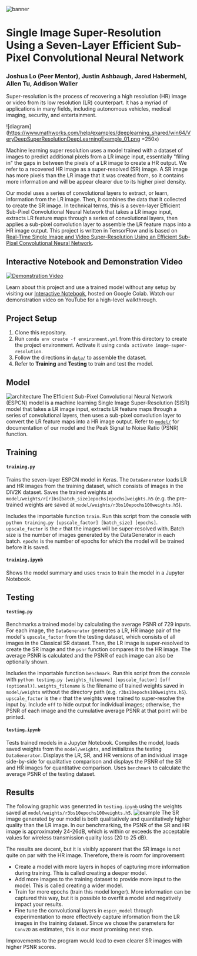 ![banner](https://huahongtu.me/logo-banner-FIRE-COML.png)
# Single Image Super-Resolution Using a Seven-Layer Efficient Sub-Pixel Convolutional Neural Network
### Joshua Lo (Peer Mentor), Justin Ashbaugh, Jared Habermehl, Allen Tu, Addison Waller
Super-resolution is the process of recovering a high resolution (HR) image or video from its low resolution (LR) counterpart. It has a myriad of applications in many fields, including autonomous vehicles, medical imaging, security, and entertainment. 

![diagram](https://www.mathworks.com/help/examples/deeplearning_shared/win64/VeryDeepSuperResolutionDeepLearningExample_01.png =250x)

Machine learning super resolution uses a model trained with a dataset of images to predict additional pixels from a LR image input, essentially "filling in" the gaps in between the pixels of a LR image to create a HR output. We refer to a recovered HR image as a super-resolved (SR) image. A SR image has more pixels than the LR image that it was created from, so it contains more information and will be appear clearer due to its higher pixel density.

Our model uses a series of convolutional layers to extract, or learn, information from the LR image. Then, it combines the data that it collected to create the SR image. In technical terms, this is a seven-layer Efficient Sub-Pixel Convolutional Neural Network that takes a LR image input, extracts LR feature maps through a series of convolutional layers, then applies a sub-pixel convolution layer to assemble the LR feature maps into a HR image output. This project is written in TensorFlow and is based on [Real-Time Single Image and Video Super-Resolution Using an Efficient Sub-Pixel Convolutional Neural Network](https://arxiv.org/pdf/1609.05158.pdf). 

## Interactive Notebook and Demonstration Video
[![Demonstration Video](https://i.imgur.com/SNKR8sb.png)](https://www.youtube.com/watch?v=KnT1GiVU8O4)

Learn about this project and use a trained model without any setup by visiting our [Interactive Notebook](https://colab.research.google.com/drive/1d-1gZsZnIza1KMHSWT0G3tiDAHePZyUR), hosted on Google Colab. Watch our demonstration video on YouTube for a high-level walkthrough.
## Project Setup
1. Clone this repository.
2. Run `conda env create -f environment.yml` from this directory to create the project environment. Activate it using `conda activate image-super-resolution`.
3. Follow the directions in [`data/`](https://github.com/umd-fire-coml/2020-Image-Super-Resolution/tree/respository_organization/data) to assemble the dataset.
4. Refer to **Training** and **Testing** to train and test the model.
## Model
![architecture](https://miro.medium.com/max/4902/1*n4cXo7DASn1_HEGrDNJVFg.png)
The Efficient Sub-Pixel Convolutional Neural Network (ESPCN) model is a machine learning Single Image Super-Resolution (SISR) model that takes a LR image input, extracts LR feature maps through a series of convolutional layers, then uses a sub-pixel convolution layer to convert the LR feature maps into a HR image output. Refer to [`model/`](https://github.com/umd-fire-coml/2020-Image-Super-Resolution/tree/respository_organization/model) for documentation of our model and the Peak Signal to Noise Ratio (PSNR) function.
## Training
#### `training.py`
Trains the seven-layer ESPCN model in Keras. The `DataGenerator` loads LR and HR images from the training dataset, which consists of images in the DIV2K dataset. Saves the trained weights at `model/weights/r[r]bs[batch_size]epochs[epochs]weights.h5` (e.g. the pre-trained weights are saved at `model/weights/r3bs10epochs100weights.h5`).

Includes the importable function `train`. Run this script from the console with `python training.py [upscale_factor] [batch_size] [epochs]`. `upscale_factor` is the `r` that the images will be super-resolved with. Batch size is the number of images generated by the DataGenerator in each batch. `epochs` is the number of epochs for which the model will be trained before it is saved. 
#### `training.ipynb`
Shows the model summary and uses `train` to train the model in a Jupyter Notebook.
## Testing
#### `testing.py`
Benchmarks a trained model by calculating the average PSNR of 729 inputs. For each image, the `DataGenerator` generates a LR, HR image pair of the model's `upscale_factor` from the testing dataset, which consists of all images in the Classical SR dataset. Then, the LR image is super-resolved to create the SR image and the `psnr` function compares it to the HR image. The average PSNR is calculated and the PSNR of each image can also be optionally shown. 

Includes the importable function `benchmark`. Run this script from the console with `python testing.py [weights_filename] [upscale_factor] [off (optional)]`. `weights_filename` is the filename of trained weights saved in `model/weights` without the directory path (e.g. `r3bs10epochs100weights.h5`). `upscale_factor` is the `r` that the weights were trained to super-resolve the input by. Include `off` to hide output for individual images; otherwise, the PSNR of each image and the cumulative average PSNR at that point will be printed. 
#### `testing.ipynb`
Tests trained models in a Jupyter Notebook. Compiles the model, loads saved weights from the `model/weights`, and initializes the testing `DataGenerator`. Displays the LR, SR, and HR versions of an individual image side-by-side for qualitative comparison and displays the PSNR of the SR and HR images for quantitative comparison. Uses `benchmark` to calculate the average PSNR of the testing dataset. 
## Results
The following graphic was generated in `testing.ipynb` using the weights saved at `model/weights/r3bs10epochs100weights.h5`.
![example](https://i.imgur.com/K3acirQ.png)
The SR image generated by our model is both qualitatively and quantitatively higher quality than the LR image. In our benchmarking, the PSNR of the SR and HR image is approximately 24-26dB, which is within or exceeds the acceptable values for wireless transmission quality loss (20 to 25 dB). 

The results are decent, but it is visibly apparent that the SR image is not quite on par with the HR image. Therefore, there is room for improvement:
* Create a model with more layers in hopes of capturing more information during training. This is called creating a deeper model.
* Add more images to the training dataset to provide more input to the model. This is called creating a wider model.
* Train for more epochs (train this model longer). More information can be captured this way, but it is possible to overfit a model and negatively impact your results.  
* Fine tune the convolutional layers in `espcn_model` through experimentation to more effectively capture information from the LR images in the training dataset. Since we chose the parameters for `Conv2D` as estimates, this is our most promising next step. 

Improvements to the program would lead to even clearer SR images with higher PSNR scores.
